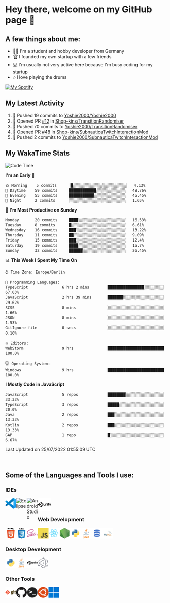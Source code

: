 # Hey there, welcome on my GitHub page 👋

## A few things about me:
- 👨‍🎓 I'm a student and hobby developer from Germany
- 🏆 I founded my own startup with a few friends
- 💻 I'm usually not very active here because I'm busy coding for my startup
- 🎶 I love playing the drums

<a href="https://open.spotify.com/user/an75m500xzpxqh37jf22311tq?si=fZiwARv4QECC8fG-W5eKSw">
<img alt="My Spotify" src="https://novatorem.yoshie2000.vercel.app/api/spotify"/>
</a>

## My Latest Activity

<!--START_SECTION:activity-->
1. 🚀 Pushed 19 commits to [Yoshie2000/Yoshie2000](https://github.com/Yoshie2000/Yoshie2000)
2. 💪 Opened PR [#12](https://github.com/Shop-kins/TransitionRandomiser/pull/12) in [Shop-kins/TransitionRandomiser](https://github.com/Shop-kins/TransitionRandomiser)
3. 🚀 Pushed 70 commits to [Yoshie2000/TransitionRandomiser](https://github.com/Yoshie2000/TransitionRandomiser)
4. 💪 Opened PR [#48](https://github.com/Shop-kins/SubnauticaTwitchInteractionMod/pull/48) in [Shop-kins/SubnauticaTwitchInteractionMod](https://github.com/Shop-kins/SubnauticaTwitchInteractionMod)
5. 🚀 Pushed 2 commits to [Yoshie2000/SubnauticaTwitchInteractionMod](https://github.com/Yoshie2000/SubnauticaTwitchInteractionMod)
<!--END_SECTION:activity-->

## My WakaTime Stats
<!--START_SECTION:waka-->
![Code Time](http://img.shields.io/badge/Code%20Time-0%20secs-blue)

**I'm an Early 🐤** 

```text
🌞 Morning    5 commits      █░░░░░░░░░░░░░░░░░░░░░░░░   4.13% 
🌆 Daytime    59 commits     ████████████░░░░░░░░░░░░░   48.76% 
🌃 Evening    55 commits     ███████████░░░░░░░░░░░░░░   45.45% 
🌙 Night      2 commits      ░░░░░░░░░░░░░░░░░░░░░░░░░   1.65%

```
📅 **I'm Most Productive on Sunday** 

```text
Monday       20 commits     ████░░░░░░░░░░░░░░░░░░░░░   16.53% 
Tuesday      8 commits      █░░░░░░░░░░░░░░░░░░░░░░░░   6.61% 
Wednesday    16 commits     ███░░░░░░░░░░░░░░░░░░░░░░   13.22% 
Thursday     11 commits     ██░░░░░░░░░░░░░░░░░░░░░░░   9.09% 
Friday       15 commits     ███░░░░░░░░░░░░░░░░░░░░░░   12.4% 
Saturday     19 commits     ████░░░░░░░░░░░░░░░░░░░░░   15.7% 
Sunday       32 commits     ██████░░░░░░░░░░░░░░░░░░░   26.45%

```


📊 **This Week I Spent My Time On** 

```text
⌚︎ Time Zone: Europe/Berlin

💬 Programming Languages: 
TypeScript               6 hrs 2 mins        ████████████████░░░░░░░░░   67.03% 
JavaScript               2 hrs 39 mins       ███████░░░░░░░░░░░░░░░░░░   29.62% 
SCSS                     8 mins              ░░░░░░░░░░░░░░░░░░░░░░░░░   1.66% 
JSON                     8 mins              ░░░░░░░░░░░░░░░░░░░░░░░░░   1.53% 
GitIgnore file           0 secs              ░░░░░░░░░░░░░░░░░░░░░░░░░   0.16%

🔥 Editors: 
WebStorm                 9 hrs               █████████████████████████   100.0%

💻 Operating System: 
Windows                  9 hrs               █████████████████████████   100.0%

```

**I Mostly Code in JavaScript** 

```text
JavaScript               5 repos             ████████░░░░░░░░░░░░░░░░░   33.33% 
TypeScript               3 repos             █████░░░░░░░░░░░░░░░░░░░░   20.0% 
Java                     2 repos             ███░░░░░░░░░░░░░░░░░░░░░░   13.33% 
Kotlin                   2 repos             ███░░░░░░░░░░░░░░░░░░░░░░   13.33% 
GAP                      1 repo              █░░░░░░░░░░░░░░░░░░░░░░░░   6.67%

```



 Last Updated on 25/07/2022 01:55:09 UTC
<!--END_SECTION:waka-->
</details>

<!--<details>
  <summary>:zap: GitHub Stats</summary>

  <br />

  <a href="https://github.com/Yoshie2000">
  <img align="left" alt="My Github Stats" src="https://github-readme-stats.yoshie2000.vercel.app/api?username=Yoshie2000&show_icons=true" />
  </a>

  <br />
  <br />
  <br />
  <br />
  <br />
  <br />
  <br />
  <br />
  <br />

  <a href="https://github.com/Yoshie2000">
  <img align="left" alt="My Most Used Languages" src="https://github-readme-stats.yoshie2000.vercel.app/api/top-langs/?username=Yoshie2000&show_icons=true&layout=compact">
  </a>

  <br />
  <br />
  <br />
  <br />
  <br />
  <br />
  <br />
  <br />

</details>

<details>

  <summary>:zap: My Favourite Projects</summary>

  <br />

  <a href="https://github.com/Yoshie2000/Battleship">
  <img align="left" alt="Battleship" src="https://github-readme-stats.yoshie2000.vercel.app/api/pin/?username=Yoshie2000&repo=Battleship">
  </a>

  <br />
  <br />
  <br />
  <br />
  <br />
  <br />
  <br />

  <a href="https://github.com/Yoshie2000/Pathfinding-Visualizer">
  <img align="left" alt="Pathfinding Visualizer" src="https://github-readme-stats.yoshie2000.vercel.app/api/pin/?username=Yoshie2000&repo=Pathfinding-Visualizer">
  </a>

  <br />
  <br />
  <br />
  <br />
  <br />
  <br />

</details>-->

<br />

## Some of the Languages and Tools I use:

### IDEs

<img align="left" alt="Visual Studio Code" width="34px" src="https://raw.githubusercontent.com/github/explore/80688e429a7d4ef2fca1e82350fe8e3517d3494d/topics/visual-studio-code/visual-studio-code.png" />
<img align="left" alt="Eclipse" width="34px" src="https://img.utdstc.com/icons/eclipse-windows.png:l">
<img align="left" alt="Android Studio" width="34px" src="https://itfort.ae/wp-content/uploads/2020/11/1200px-Android_Studio_icon.svg.png">
<img align="left" alt="Unity" width="42px" src="https://raw.githubusercontent.com/github/explore/80688e429a7d4ef2fca1e82350fe8e3517d3494d/topics/unity/unity.png">

<br />
<br />

### Web Development

<img align="left" alt="HTML5" width="34px" src="https://raw.githubusercontent.com/github/explore/80688e429a7d4ef2fca1e82350fe8e3517d3494d/topics/html/html.png" />
<img align="left" alt="CSS3" width="34px" src="https://raw.githubusercontent.com/github/explore/80688e429a7d4ef2fca1e82350fe8e3517d3494d/topics/css/css.png" />
<img align="left" alt="Sass" width="34px" src="https://raw.githubusercontent.com/github/explore/80688e429a7d4ef2fca1e82350fe8e3517d3494d/topics/sass/sass.png" />
<img align="left" alt="JavaScript" width="34px" src="https://raw.githubusercontent.com/github/explore/80688e429a7d4ef2fca1e82350fe8e3517d3494d/topics/javascript/javascript.png" />
<img align="left" alt="React" width="34px" src="https://raw.githubusercontent.com/github/explore/80688e429a7d4ef2fca1e82350fe8e3517d3494d/topics/react/react.png" />
<img align="left" alt="Node.js" width="34px" src="https://raw.githubusercontent.com/github/explore/80688e429a7d4ef2fca1e82350fe8e3517d3494d/topics/nodejs/nodejs.png" />
<img align="left" alt="Python" width="34px" src="https://raw.githubusercontent.com/github/explore/80688e429a7d4ef2fca1e82350fe8e3517d3494d/topics/python/python.png">
<img align="left" alt="Java" width="34px" src="https://raw.githubusercontent.com/github/explore/80688e429a7d4ef2fca1e82350fe8e3517d3494d/topics/java/java.png">
<img align="left" alt="SQL" width="34px" src="https://raw.githubusercontent.com/github/explore/80688e429a7d4ef2fca1e82350fe8e3517d3494d/topics/sql/sql.png" />
<img align="left" alt="MySQL" width="34px" src="https://raw.githubusercontent.com/github/explore/80688e429a7d4ef2fca1e82350fe8e3517d3494d/topics/mysql/mysql.png" />

<br />
<br />

### Desktop Development

<img align="left" alt="Python" width="34px" src="https://raw.githubusercontent.com/github/explore/80688e429a7d4ef2fca1e82350fe8e3517d3494d/topics/python/python.png">
<img align="left" alt="Java" width="34px" src="https://raw.githubusercontent.com/github/explore/80688e429a7d4ef2fca1e82350fe8e3517d3494d/topics/java/java.png">
<img align="left" alt="Unity" width="34px" src="https://raw.githubusercontent.com/github/explore/80688e429a7d4ef2fca1e82350fe8e3517d3494d/topics/unity/unity.png">
<img align="left" alt="Electron.js" width="34px" src="https://raw.githubusercontent.com/github/explore/80688e429a7d4ef2fca1e82350fe8e3517d3494d/topics/electron/electron.png">

<br />
<br />

### Other Tools

<img align="left" alt="Git" width="34px" src="https://raw.githubusercontent.com/github/explore/80688e429a7d4ef2fca1e82350fe8e3517d3494d/topics/git/git.png" />
<img align="left" alt="GitHub" width="34px" src="https://raw.githubusercontent.com/github/explore/78df643247d429f6cc873026c0622819ad797942/topics/github/github.png" />
<img align="left" alt="Terminal" width="34px" src="https://raw.githubusercontent.com/github/explore/80688e429a7d4ef2fca1e82350fe8e3517d3494d/topics/terminal/terminal.png" />
<img align="left" alt="Ubuntu" width=34px" src="https://raw.githubusercontent.com/github/explore/80688e429a7d4ef2fca1e82350fe8e3517d3494d/topics/ubuntu/ubuntu.png" />
<img align="left" alt="Windows" width=34px" src="https://raw.githubusercontent.com/github/explore/80688e429a7d4ef2fca1e82350fe8e3517d3494d/topics/windows/windows.png" />

